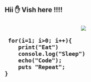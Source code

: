   
 <h2> Hii ✋ Vish here !!!! <h2>


<p align="center">
  <img src="https://capsule-render.vercel.app/api?text=Hey Everyone!🕹️&animation=fadeIn&type=waving&color=gradient&height=100"/>
</p>



     for(i=1; i>0; i++){
        print("Eat")
        console.log("Sleep")
        echo("Code");
        puts "Repeat";
    }
 
            
 
  
 
 
